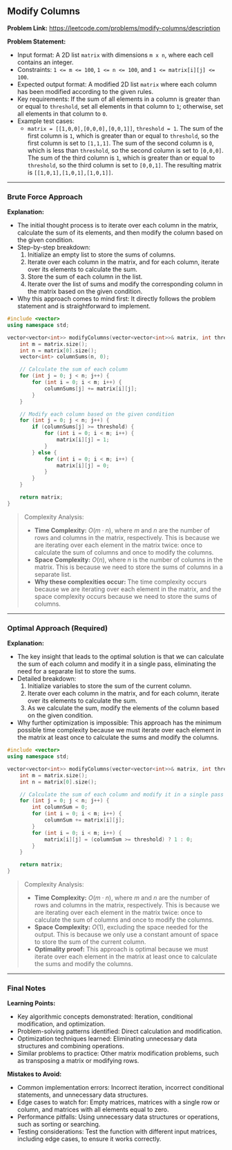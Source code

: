 ## Modify Columns
**Problem Link:** https://leetcode.com/problems/modify-columns/description

**Problem Statement:**
- Input format: A 2D list `matrix` with dimensions `m x n`, where each cell contains an integer.
- Constraints: `1 <= m <= 100`, `1 <= n <= 100`, and `1 <= matrix[i][j] <= 100`.
- Expected output format: A modified 2D list `matrix` where each column has been modified according to the given rules.
- Key requirements: If the sum of all elements in a column is greater than or equal to `threshold`, set all elements in that column to `1`; otherwise, set all elements in that column to `0`.
- Example test cases:
  - `matrix = [[1,0,0],[0,0,0],[0,0,1]]`, `threshold = 1`. The sum of the first column is `1`, which is greater than or equal to `threshold`, so the first column is set to `[1,1,1]`. The sum of the second column is `0`, which is less than `threshold`, so the second column is set to `[0,0,0]`. The sum of the third column is `1`, which is greater than or equal to `threshold`, so the third column is set to `[0,0,1]`. The resulting matrix is `[[1,0,1],[1,0,1],[1,0,1]]`.

---

### Brute Force Approach

**Explanation:**
- The initial thought process is to iterate over each column in the matrix, calculate the sum of its elements, and then modify the column based on the given condition.
- Step-by-step breakdown:
  1. Initialize an empty list to store the sums of columns.
  2. Iterate over each column in the matrix, and for each column, iterate over its elements to calculate the sum.
  3. Store the sum of each column in the list.
  4. Iterate over the list of sums and modify the corresponding column in the matrix based on the given condition.
- Why this approach comes to mind first: It directly follows the problem statement and is straightforward to implement.

```cpp
#include <vector>
using namespace std;

vector<vector<int>> modifyColumns(vector<vector<int>>& matrix, int threshold) {
    int m = matrix.size();
    int n = matrix[0].size();
    vector<int> columnSums(n, 0);

    // Calculate the sum of each column
    for (int j = 0; j < n; j++) {
        for (int i = 0; i < m; i++) {
            columnSums[j] += matrix[i][j];
        }
    }

    // Modify each column based on the given condition
    for (int j = 0; j < n; j++) {
        if (columnSums[j] >= threshold) {
            for (int i = 0; i < m; i++) {
                matrix[i][j] = 1;
            }
        } else {
            for (int i = 0; i < m; i++) {
                matrix[i][j] = 0;
            }
        }
    }

    return matrix;
}
```

> Complexity Analysis:
> - **Time Complexity:** $O(m \cdot n)$, where $m$ and $n$ are the number of rows and columns in the matrix, respectively. This is because we are iterating over each element in the matrix twice: once to calculate the sum of columns and once to modify the columns.
> - **Space Complexity:** $O(n)$, where $n$ is the number of columns in the matrix. This is because we need to store the sums of columns in a separate list.
> - **Why these complexities occur:** The time complexity occurs because we are iterating over each element in the matrix, and the space complexity occurs because we need to store the sums of columns.

---

### Optimal Approach (Required)

**Explanation:**
- The key insight that leads to the optimal solution is that we can calculate the sum of each column and modify it in a single pass, eliminating the need for a separate list to store the sums.
- Detailed breakdown:
  1. Initialize variables to store the sum of the current column.
  2. Iterate over each column in the matrix, and for each column, iterate over its elements to calculate the sum.
  3. As we calculate the sum, modify the elements of the column based on the given condition.
- Why further optimization is impossible: This approach has the minimum possible time complexity because we must iterate over each element in the matrix at least once to calculate the sums and modify the columns.

```cpp
#include <vector>
using namespace std;

vector<vector<int>> modifyColumns(vector<vector<int>>& matrix, int threshold) {
    int m = matrix.size();
    int n = matrix[0].size();

    // Calculate the sum of each column and modify it in a single pass
    for (int j = 0; j < n; j++) {
        int columnSum = 0;
        for (int i = 0; i < m; i++) {
            columnSum += matrix[i][j];
        }
        for (int i = 0; i < m; i++) {
            matrix[i][j] = (columnSum >= threshold) ? 1 : 0;
        }
    }

    return matrix;
}
```

> Complexity Analysis:
> - **Time Complexity:** $O(m \cdot n)$, where $m$ and $n$ are the number of rows and columns in the matrix, respectively. This is because we are iterating over each element in the matrix twice: once to calculate the sum of columns and once to modify the columns.
> - **Space Complexity:** $O(1)$, excluding the space needed for the output. This is because we only use a constant amount of space to store the sum of the current column.
> - **Optimality proof:** This approach is optimal because we must iterate over each element in the matrix at least once to calculate the sums and modify the columns.

---

### Final Notes

**Learning Points:**
- Key algorithmic concepts demonstrated: Iteration, conditional modification, and optimization.
- Problem-solving patterns identified: Direct calculation and modification.
- Optimization techniques learned: Eliminating unnecessary data structures and combining operations.
- Similar problems to practice: Other matrix modification problems, such as transposing a matrix or modifying rows.

**Mistakes to Avoid:**
- Common implementation errors: Incorrect iteration, incorrect conditional statements, and unnecessary data structures.
- Edge cases to watch for: Empty matrices, matrices with a single row or column, and matrices with all elements equal to zero.
- Performance pitfalls: Using unnecessary data structures or operations, such as sorting or searching.
- Testing considerations: Test the function with different input matrices, including edge cases, to ensure it works correctly.